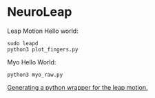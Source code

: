 # NeuroLeap

Leap Motion Hello world:
```
sudo leapd
python3 plot_fingers.py
```

Myo Hello World:
```
python3 myo_raw.py
```

[Generating a python wrapper for the leap motion.](https://support.leapmotion.com/hc/en-us/articles/360004362237-Generating-a-Python-3-3-0-Wrapper-with-SWIG-2-0-9)
